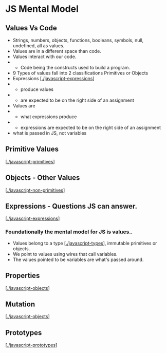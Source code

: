 # JS Mental Model
## Values Vs Code
* Strings, numbers, objects, functions, booleans, symbols, null, undefined, all as values.
* Values are in a different space than code.
* Values interact with our code.
*  * Code being the constructs used to build a program.
*  9 Types of values fall into 2 classifications Primitives or Objects
* Expressions [[./javascript-expressions]]
* * produce values
* * are expected to be on the right side of an assignment
*  Values are
*  * what expressions produce
*  * expressions are expected to be on the right side of an assignment
*  what is passed in JS, not variables

## Primitive Values
[[./javascript-primitives]]

## Objects - Other Values
[[./javascript-non-primitives]]

## Expressions - Questions JS can answer.
[[./javascript-expressions]]

### Foundationally the mental model for JS is values..
* Values belong to a type [[./javascript-types]], immutable primitives or objects.
* We point to values using wires that call variables.
* The values pointed to be variables are what's passed around.

## Properties
[[./javascript-objects]]

## Mutation
[[./javascript-objects]]

## Prototypes
[[./javascript-prototypes]]

[//begin]: # "Autogenerated link references for markdown compatibility"
[./javascript-expressions]: javascript-expressions.md "./javascript-expressions"
[./javascript-primitives]: javascript-primitives.md "./javascript-primitives"
[./javascript-non-primitives]: javascript-non-primitives.md "./javascript-non-primitives"
[./javascript-types]: javascript-types.md "./javascript-types"
[./javascript-objects]: javascript-objects.md "./javascript-objects"
[./javascript-prototypes]: javascript-prototypes.md "javascript-prototypes"
[//end]: # "Autogenerated link references"